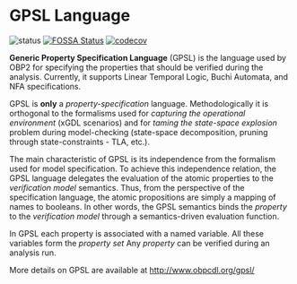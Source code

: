 # GPSL Language

![status](https://github.com/plug-obp/gpsl-js/actions/workflows/node.js.yml/badge.svg) [![FOSSA Status](https://app.fossa.com/api/projects/git%2Bgithub.com%2Fplug-obp%2Fgpsl-js.svg?type=shield&issueType=license)](https://app.fossa.com/projects/git%2Bgithub.com%2Fplug-obp%2Fgpsl-js?ref=badge_shield&issueType=license) [![codecov](https://codecov.io/gh/plug-obp/gpsl-js/graph/badge.svg?token=B5RJBQN2ZJ)](https://codecov.io/gh/plug-obp/gpsl-js)


**Generic Property Specification Language** (GPSL) is the language used by OBP2 for specifying the properties that should be verified during the analysis. Currently, it supports Linear Temporal Logic, Buchi Automata, and NFA specifications.

GPSL is **only** a *property-specification* language. Methodologically it is orthogonal to the formalisms used for *capturing the operational environment* (xGDL scenarios) and for *taming the state-space explosion* problem during model-checking (state-space decomposition, pruning through state-constraints - TLA, etc.).

The main characteristic of GPSL is its independence from the formalism used for model specification. To achieve this independence relation, the GPSL language delegates the evaluation of the atomic properties to the *verification model* semantics. Thus, from the perspective of the specification language, the atomic propositions are simply a mapping of names to booleans. In other words, the GPSL semantics binds the *property* to the *verification model* through a semantics-driven evaluation function.

In GPSL each property is associated with a named variable. All these variables form the *property set*
Any *property* can be verified during an analysis run.

More details on GPSL are available at <http://www.obpcdl.org/gpsl/>
